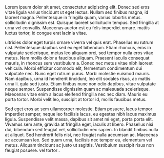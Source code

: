 Lorem ipsum dolor sit amet, consectetur adipiscing elit. Donec sed eros vitae ligula varius tincidunt ut eget lectus. Nullam sed finibus magna, id laoreet magna. Pellentesque in fringilla quam, varius lobortis metus. sollicitudin dignissim est. Quisque laoreet sollicitudin tempus. Sed fringilla at urna vel convallis. Maecenas auctor est eu felis imperdiet ornare. mattis luctus tortor, id congue erat lacinia vitae.

ultricies dolor eget turpis ornare viverra vel quis erat. Phasellus eu rutrum nisl. Pellentesque dapibus sed ex eget bibendum. Etiam rhoncus, eros in vulputate scelerisque, metus leo aliquam orci, sed tempor nulla eros vitae metus. Nam mollis dolor a faucibus aliquam. Praesent iaculis consequat mauris, in rhoncus sem vestibulum a. Donec nec metus vitae nibh laoreet vehicula. Morbi efficitur commodo elit, fermentum condimentum dui vulputate nec. Nunc eget rutrum purus. Morbi molestie euismod mauris. Nam dapibus, urna id hendrerit tincidunt, leo elit sodales risus, ac mattis urna li.
gula sed justo. Etiam finibus nunc non odio dapibus, vitae vulputate neque semper. Suspendisse dignissim quam ac malesuada scelerisque. Maecenas vitae enim a lacus eleifend fringilla nec nec diam. Mauris eu porta tortor. Morbi velit leo, suscipit at tortor id, mollis faucibus metus.

Sed eget eros ac sem ullamcorper molestie. Etiam posuere, lacus tempor imperdiet semper, neque leo facilisis lacus, eu egestas nibh lacus maximus ligula. Suspendisse velit massa, dapibus sit amet mi eget, porta porta elit. Vivamus sem ante, gravida at fringilla eget, iaculis at libero. Phasellus nisi dui, bibendum sed feugiat vel, sollicitudin nec sapien. In blandit finibus nulla at aliquet. Sed hendrerit felis nisi, nec feugiat nulla accumsan ac. Maecenas ac accumsan leo. Sed quam urna, facilisis nec tempor eu, elementum vel metus. Aliquam tincidunt ac justo ut sagittis. Vestibulum suscipit risus non feugiat posuere. vel tortor .
